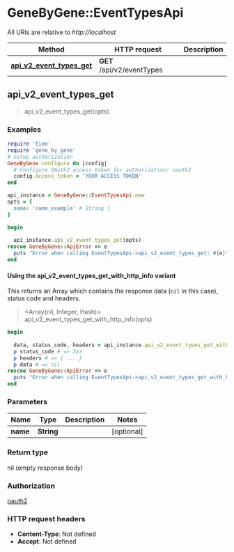 # GeneByGene::EventTypesApi

All URIs are relative to *http://localhost*

| Method | HTTP request | Description |
| ------ | ------------ | ----------- |
| [**api_v2_event_types_get**](EventTypesApi.md#api_v2_event_types_get) | **GET** /api/v2/eventTypes |  |


## api_v2_event_types_get

> api_v2_event_types_get(opts)



### Examples

```ruby
require 'time'
require 'gene_by_gene'
# setup authorization
GeneByGene.configure do |config|
  # Configure OAuth2 access token for authorization: oauth2
  config.access_token = 'YOUR ACCESS TOKEN'
end

api_instance = GeneByGene::EventTypesApi.new
opts = {
  name: 'name_example' # String | 
}

begin
  
  api_instance.api_v2_event_types_get(opts)
rescue GeneByGene::ApiError => e
  puts "Error when calling EventTypesApi->api_v2_event_types_get: #{e}"
end
```

#### Using the api_v2_event_types_get_with_http_info variant

This returns an Array which contains the response data (`nil` in this case), status code and headers.

> <Array(nil, Integer, Hash)> api_v2_event_types_get_with_http_info(opts)

```ruby
begin
  
  data, status_code, headers = api_instance.api_v2_event_types_get_with_http_info(opts)
  p status_code # => 2xx
  p headers # => { ... }
  p data # => nil
rescue GeneByGene::ApiError => e
  puts "Error when calling EventTypesApi->api_v2_event_types_get_with_http_info: #{e}"
end
```

### Parameters

| Name | Type | Description | Notes |
| ---- | ---- | ----------- | ----- |
| **name** | **String** |  | [optional] |

### Return type

nil (empty response body)

### Authorization

[oauth2](../README.md#oauth2)

### HTTP request headers

- **Content-Type**: Not defined
- **Accept**: Not defined

